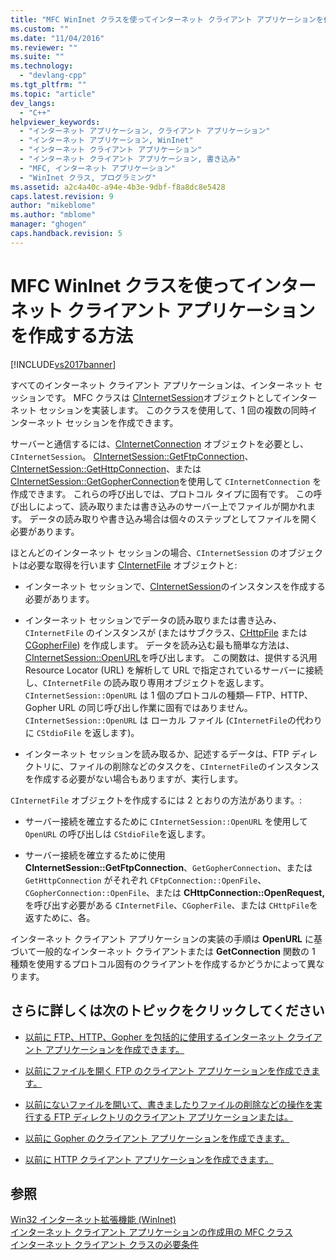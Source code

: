 ```yaml
---
title: "MFC WinInet クラスを使ってインターネット クライアント アプリケーションを作成する方法 | Microsoft Docs"
ms.custom: ""
ms.date: "11/04/2016"
ms.reviewer: ""
ms.suite: ""
ms.technology: 
  - "devlang-cpp"
ms.tgt_pltfrm: ""
ms.topic: "article"
dev_langs: 
  - "C++"
helpviewer_keywords: 
  - "インターネット アプリケーション, クライアント アプリケーション"
  - "インターネット アプリケーション, WinInet"
  - "インターネット クライアント アプリケーション"
  - "インターネット クライアント アプリケーション, 書き込み"
  - "MFC, インターネット アプリケーション"
  - "WinInet クラス, プログラミング"
ms.assetid: a2c4a40c-a94e-4b3e-9dbf-f8a8dc8e5428
caps.latest.revision: 9
author: "mikeblome"
ms.author: "mblome"
manager: "ghogen"
caps.handback.revision: 5
---
```

# MFC WinInet クラスを使ってインターネット クライアント アプリケーションを作成する方法
[!INCLUDE[vs2017banner](../assembler/inline/includes/vs2017banner.md)]

すべてのインターネット クライアント アプリケーションは、インターネット セッションです。  MFC クラスは [CInternetSession](../Topic/CInternetSession%20Class.md)オブジェクトとしてインターネット セッションを実装します。  このクラスを使用して、1 回の複数の同時インターネット セッションを作成できます。  
  
 サーバーと通信するには、[CInternetConnection](../Topic/CInternetConnection%20Class.md) オブジェクトを必要とし、`CInternetSession`。  [CInternetSession::GetFtpConnection](../Topic/CInternetSession::GetFtpConnection.md)、[CInternetSession::GetHttpConnection](../Topic/CInternetSession::GetHttpConnection.md)、または [CInternetSession::GetGopherConnection](../Topic/CInternetSession::GetGopherConnection.md)を使用して `CInternetConnection` を作成できます。  これらの呼び出しでは、プロトコル タイプに固有です。  この呼び出しによって、読み取りまたは書き込みのサーバー上でファイルが開かれます。  データの読み取りや書き込み場合は個々のステップとしてファイルを開く必要があります。  
  
 ほとんどのインターネット セッションの場合、`CInternetSession` のオブジェクトは必要な取得を行います [CInternetFile](../mfc/reference/cinternetfile-class.md) オブジェクトと:  
  
-   インターネット セッションで、[CInternetSession](../Topic/CInternetSession%20Class.md)のインスタンスを作成する必要があります。  
  
-   インターネット セッションでデータの読み取りまたは書き込み、`CInternetFile` のインスタンスが \(またはサブクラス、[CHttpFile](../Topic/CHttpFile%20Class.md) または [CGopherFile](../mfc/reference/cgopherfile-class.md)\) を作成します。  データを読み込む最も簡単な方法は、[CInternetSession::OpenURL](../Topic/CInternetSession::OpenURL.md)を呼び出します。  この関数は、提供する汎用 Resource Locator \(URL\) を解析して URL で指定されているサーバーに接続し、`CInternetFile` の読み取り専用オブジェクトを返します。  `CInternetSession::OpenURL` は 1 個のプロトコルの種類— FTP、HTTP、Gopher URL の同じ呼び出し作業に固有ではありません。  `CInternetSession::OpenURL` は ローカル ファイル \(`CInternetFile`の代わりに `CStdioFile` を返します\)。  
  
-   インターネット セッションを読み取るか、記述するデータは、FTP ディレクトリに、ファイルの削除などのタスクを、`CInternetFile`のインスタンスを作成する必要がない場合もありますが、実行します。  
  
 `CInternetFile` オブジェクトを作成するには 2 とおりの方法があります。:  
  
-   サーバー接続を確立するために `CInternetSession::OpenURL` を使用して `OpenURL` の呼び出しは `CStdioFile`を返します。  
  
-   サーバー接続を確立するために使用 **CInternetSession::GetFtpConnection**、`GetGopherConnection`、または `GetHttpConnection` がそれぞれ `CFtpConnection::OpenFile`、`CGopherConnection::OpenFile`、または **CHttpConnection::OpenRequest,** を呼び出す必要がある `CInternetFile`、`CGopherFile`、または `CHttpFile`を返すために、各。  
  
 インターネット クライアント アプリケーションの実装の手順は **OpenURL** に基づいて一般的なインターネット クライアントまたは **GetConnection** 関数の 1 種類を使用するプロトコル固有のクライアントを作成するかどうかによって異なります。  
  
## さらに詳しくは次のトピックをクリックしてください  
  
-   [以前に FTP、HTTP、Gopher を包括的に使用するインターネット クライアント アプリケーションを作成できます。](../Topic/Steps%20in%20a%20Typical%20Internet%20Client%20Application.md)  
  
-   [以前にファイルを開く FTP のクライアント アプリケーションを作成できます。](../mfc/steps-in-a-typical-ftp-client-application.md)  
  
-   [以前にないファイルを開いて、書きましたりファイルの削除などの操作を実行する FTP ディレクトリのクライアント アプリケーションまたは。](../mfc/steps-in-a-typical-ftp-client-application-to-delete-a-file.md)  
  
-   [以前に Gopher のクライアント アプリケーションを作成できます。](../mfc/steps-in-a-typical-gopher-client-application.md)  
  
-   [以前に HTTP クライアント アプリケーションを作成できます。](../mfc/steps-in-a-typical-http-client-application.md)  
  
## 参照  
 [Win32 インターネット拡張機能 \(WinInet\)](../mfc/win32-internet-extensions-wininet.md)   
 [インターネット クライアント アプリケーションの作成用の MFC クラス](../mfc/mfc-classes-for-creating-internet-client-applications.md)   
 [インターネット クライアント クラスの必要条件](../Topic/Prerequisites%20for%20Internet%20Client%20Classes.md)